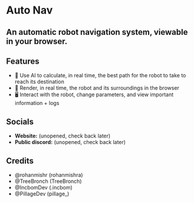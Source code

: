 # Auto Nav
## An automatic robot navigation system, viewable in your browser.

## Features
- 🤖 Use AI to calculate, in real time, the best path for the robot to take to reach its destination
- 📡 Render, in real time, the robot and its surroundings in the browser
- 🖥️ Interact with the robot, change parameters, and view important information + logs

## Socials
- **Website:** (unopened, check back later)
- **Public discord:** (unopened, check back later)

## Credits
- @rohanmishr (rohanmishra)
- @TreeBronch (TreeBronch)
- @IncbomDev (.incbom)
- @PillageDev (pillage_)

